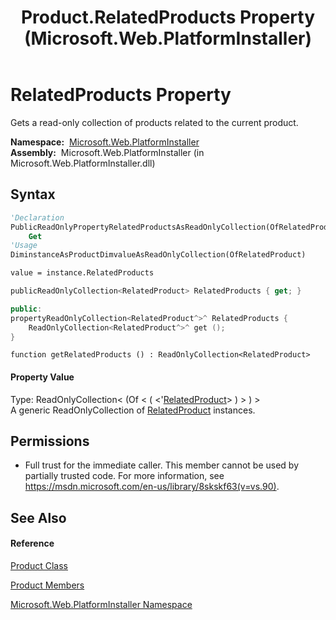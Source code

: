 ﻿---
title: Product.RelatedProducts Property  (Microsoft.Web.PlatformInstaller)
TOCTitle: RelatedProducts Property
ms:assetid: P:Microsoft.Web.PlatformInstaller.Product.RelatedProducts
ms:mtpsurl: https://msdn.microsoft.com/en-us/library/microsoft.web.platforminstaller.product.relatedproducts(v=VS.90)
ms:contentKeyID: 22049533
ms.date: 05/02/2012
mtps_version: v=VS.90
f1_keywords:
- Microsoft.Web.PlatformInstaller.Product.RelatedProducts
- Microsoft.Web.PlatformInstaller.Product.get_RelatedProducts
dev_langs:
- CSharp
- JScript
- VB
- c++
api_location:
- Microsoft.Web.PlatformInstaller.dll
api_name:
- Microsoft.Web.PlatformInstaller.Product.get_RelatedProducts
- Microsoft.Web.PlatformInstaller.Product.RelatedProducts
api_type:
- Managed
topic_type:
- apiref
- kbSyntax
product_family_name: VS
ROBOTS: INDEX,FOLLOW
---

# RelatedProducts Property

Gets a read-only collection of products related to the current product.

**Namespace:**  [Microsoft.Web.PlatformInstaller](microsoft-web-platforminstaller-namespace.md)  
**Assembly:**  Microsoft.Web.PlatformInstaller (in Microsoft.Web.PlatformInstaller.dll)

## Syntax

``` vb
'Declaration
PublicReadOnlyPropertyRelatedProductsAsReadOnlyCollection(OfRelatedProduct)
    Get
'Usage
DiminstanceAsProductDimvalueAsReadOnlyCollection(OfRelatedProduct)

value = instance.RelatedProducts
```

``` csharp
publicReadOnlyCollection<RelatedProduct> RelatedProducts { get; }
```

``` c++
public:
propertyReadOnlyCollection<RelatedProduct^>^ RelatedProducts {
    ReadOnlyCollection<RelatedProduct^>^ get ();
}
```

``` jscript
function getRelatedProducts () : ReadOnlyCollection<RelatedProduct>
```

#### Property Value

Type: ReadOnlyCollection\< (Of \< ( \<'[RelatedProduct](relatedproduct-class-microsoft-web-platforminstaller.md)\> ) \> ) \>  
A generic ReadOnlyCollection of [RelatedProduct](relatedproduct-class-microsoft-web-platforminstaller.md) instances.  

## Permissions

  - Full trust for the immediate caller. This member cannot be used by partially trusted code. For more information, see <https://msdn.microsoft.com/en-us/library/8skskf63(v=vs.90)>.

## See Also

#### Reference

[Product Class](product-class-microsoft-web-platforminstaller.md)

[Product Members](product-members-microsoft-web-platforminstaller.md)

[Microsoft.Web.PlatformInstaller Namespace](microsoft-web-platforminstaller-namespace.md)

